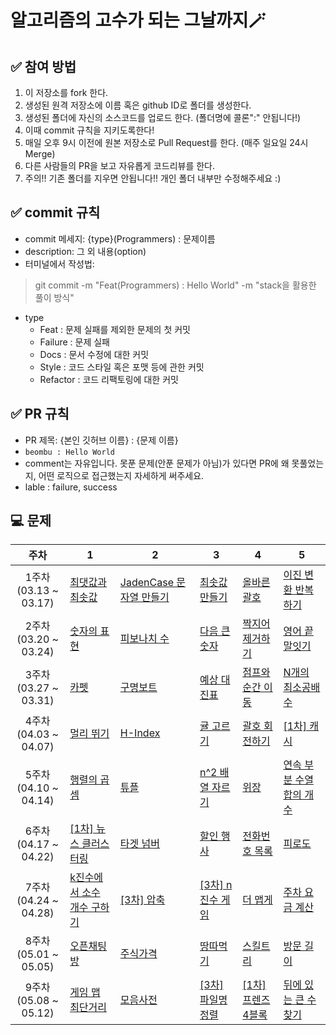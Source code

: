 # 알고리즘의 고수가 되는 그날까지🪄

## ✅ 참여 방법

1. 이 저장소를 fork 한다.
2. 생성된 원격 저장소에 이름 혹은 github ID로 폴더를 생성한다.
3. 생성된 폴더에 자신의 소스코드를 업로드 한다. (폴더명에 콜론":" 안됩니다!)
4. 이때 commit 규칙을 지키도록한다!
5. 매일 오후 9시 이전에 원본 저장소로 Pull Request를 한다. (매주 일요일 24시 Merge)
6. 다른 사람들의 PR을 보고 자유롭게 코드리뷰를 한다.
7. 주의!! 기존 폴더를 지우면 안됩니다!! 개인 폴더 내부만 수정해주세요 :)


## ✅ commit 규칙

- commit 메세지: {type}(Programmers) : 문제이름
- description: 그 외 내용(option)
- 터미널에서 작성법:

> git commit -m "Feat(Programmers) : Hello World" -m "stack을 활용한 풀이 방식"

- type
  - Feat : 문제 실패를 제외한 문제의 첫 커밋
  - Failure : 문제 실패
  - Docs : 문서 수정에 대한 커밋
  - Style : 코드 스타일 혹은 포맷 등에 관한 커밋
  - Refactor : 코드 리팩토링에 대한 커밋
  
  
## ✅ PR 규칙
- PR 제목: {본인 깃허브 이름} : {문제 이름}
- `beombu : Hello World`
- comment는 자유입니다. 못푼 문제(안푼 문제가 아님)가 있다면 PR에 왜 못풀었는지, 어떤 로직으로 접근했는지 자세하게 써주세요.
- lable : failure, success



## 💻 문제
| 주차 | 1 | 2 | 3 | 4 | 5 |
|:---:|---|---|---|---|---|
| 1주차</br>(03.13 ~ 03.17) | [최댓값과 최솟값](https://school.programmers.co.kr/learn/courses/30/lessons/12939) | [JadenCase 문자열 만들기](https://school.programmers.co.kr/learn/courses/30/lessons/12951) | [최솟값 만들기](https://school.programmers.co.kr/learn/courses/30/lessons/12941) | [올바른 괄호](https://school.programmers.co.kr/learn/courses/30/lessons/12909) | [이진 변환 반복하기](https://school.programmers.co.kr/learn/courses/30/lessons/70129) |
| 2주차</br>(03.20 ~ 03.24) | [숫자의 표현](https://school.programmers.co.kr/learn/courses/30/lessons/12924) | [피보나치 수](https://school.programmers.co.kr/learn/courses/30/lessons/12945) | [다음 큰 숫자](https://school.programmers.co.kr/learn/courses/30/lessons/12911) | [짝지어 제거하기](https://school.programmers.co.kr/learn/courses/30/lessons/12973) | [영어 끝말잇기](https://school.programmers.co.kr/learn/courses/30/lessons/12981) |
| 3주차</br>(03.27 ~ 03.31) | [카펫](https://school.programmers.co.kr/learn/courses/30/lessons/42842) | [구명보트](https://school.programmers.co.kr/learn/courses/30/lessons/42885) | [예상 대진표](https://school.programmers.co.kr/learn/courses/30/lessons/12985) | [점프와 순간 이동](https://school.programmers.co.kr/learn/courses/30/lessons/12980) | [N개의 최소공배수](https://school.programmers.co.kr/learn/courses/30/lessons/12953) |
| 4주차</br>(04.03 ~ 04.07) | [멀리 뛰기](https://school.programmers.co.kr/learn/courses/30/lessons/12914) | [H-Index](https://school.programmers.co.kr/learn/courses/30/lessons/42747) | [귤 고르기](https://school.programmers.co.kr/learn/courses/30/lessons/138476) | [괄호 회전하기](https://school.programmers.co.kr/learn/courses/30/lessons/76502) | [[1차] 캐시](https://school.programmers.co.kr/learn/courses/30/lessons/17680) |
| 5주차</br>(04.10 ~ 04.14) | [행렬의 곱셈](https://school.programmers.co.kr/learn/courses/30/lessons/12949) | [튜플](https://school.programmers.co.kr/learn/courses/30/lessons/64065) | [n^2 배열 자르기](https://school.programmers.co.kr/learn/courses/30/lessons/87390) | [위장](https://school.programmers.co.kr/learn/courses/30/lessons/42578) | [연속 부분 수열 합의 개수](https://school.programmers.co.kr/learn/courses/30/lessons/131701) |
| 6주차</br>(04.17 ~ 04.22) | [[1차] 뉴스 클러스터링](https://school.programmers.co.kr/learn/courses/30/lessons/17677) | [타겟 넘버](https://school.programmers.co.kr/learn/courses/30/lessons/43165) | [할인 행사](https://school.programmers.co.kr/learn/courses/30/lessons/131127) | [전화번호 목록](https://school.programmers.co.kr/learn/courses/30/lessons/42577) | [피로도](https://school.programmers.co.kr/learn/courses/30/lessons/87946) |
| 7주차</br>(04.24 ~ 04.28) | [k진수에서 소수 개수 구하기](https://school.programmers.co.kr/learn/courses/30/lessons/92335) | [[3차] 압축](https://school.programmers.co.kr/learn/courses/30/lessons/17684) | [[3차] n진수 게임](https://school.programmers.co.kr/learn/courses/30/lessons/17687) | [더 맵게](https://school.programmers.co.kr/learn/courses/30/lessons/42626) | [주차 요금 계산](https://school.programmers.co.kr/learn/courses/30/lessons/92341) |
| 8주차</br>(05.01 ~ 05.05) | [오픈채팅방](https://school.programmers.co.kr/learn/courses/30/lessons/42888) | [주식가격](https://school.programmers.co.kr/learn/courses/30/lessons/42584) | [땅따먹기](https://school.programmers.co.kr/learn/courses/30/lessons/12913) | [스킬트리](https://school.programmers.co.kr/learn/courses/30/lessons/49993) | [방문 길이](https://school.programmers.co.kr/learn/courses/30/lessons/49994) |
| 9주차</br>(05.08 ~ 05.12) | [게임 맵 최단거리](https://school.programmers.co.kr/learn/courses/30/lessons/1844) | [모음사전](https://school.programmers.co.kr/learn/courses/30/lessons/84512) | [[3차] 파일명 정렬](https://school.programmers.co.kr/learn/courses/30/lessons/17686) | [[1차] 프렌즈4블록](https://school.programmers.co.kr/learn/courses/30/lessons/17679) | [뒤에 있는 큰 수 찾기](https://school.programmers.co.kr/learn/courses/30/lessons/154539) |
